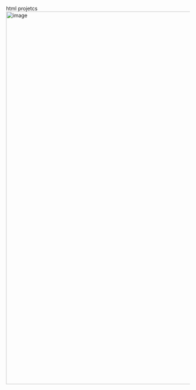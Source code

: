 html projetcs
<img width="1920" height="1020" alt="image" src="https://github.com/user-attachments/assets/14142c04-80ea-4600-bd50-c0241a224bf3" />

